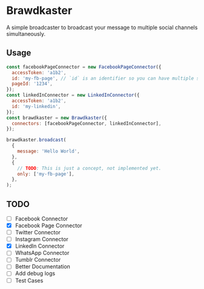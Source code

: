 # Brawdkaster

A simple broadcaster to broadcast your message to multiple social channels simultaneously.

## Usage

```javascript
const facebookPageConnector = new FacebookPageConnector({
  accessToken: 'a1b2',
  id: 'my-fb-page', // `id` is an identifier so you can have multiple same type of connectors
  pageId: '1234',
});
const linkedInConnector = new LinkedInConnector({
  accessToken: 'a1b2',
  id: 'my-linkedin',
});
const brawdkaster = new Brawdkaster({
  connectors: [facebookPageConnector, linkedInConnector],
});

brawdkaster.broadcast(
  {
    message: 'Hello World',
  },
  {
    // TODO: This is just a concept, not implemented yet.
    only: ['my-fb-page'],
  },
);
```

## TODO

- [ ] Facebook Connector
- [x] Facebook Page Connector
- [ ] Twitter Connector
- [ ] Instagram Connector
- [x] LinkedIn Connector
- [ ] WhatsApp Connector
- [ ] Tumblr Connector
- [ ] Better Documentation
- [ ] Add debug logs
- [ ] Test Cases
